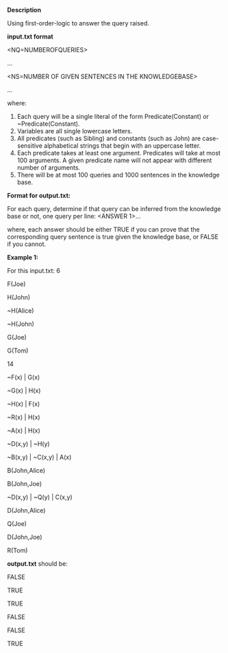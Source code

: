 **Description**

Using first-order-logic to answer the query raised.

**input.txt format**

<NQ=NUMBEROFQUERIES>

<QUERY1>...

<QUERYNQ>
  
<NS=NUMBER OF GIVEN SENTENCES IN THE KNOWLEDGEBASE>

<SENTENCE1>...

<SENTENCENS>
where:

1. Each query will be a single literal of the form Predicate(Constant) or ~Predicate(Constant).
2. Variables are all single lowercase letters.
3. All predicates (such as Sibling) and constants (such as John) are case-sensitive alphabetical strings that begin with an uppercase letter.
4. Each predicate takes at least one argument. Predicates will take at most 100 arguments. A given predicate name will not appear with different number of arguments.
5. There will be at most 100 queries and 1000 sentences in the knowledge base.

**Format for output.txt:**

For each query, determine if that query can be inferred from the knowledge base or not, one query per line:
<ANSWER 1>...

<ANSWER NQ>

where, each answer should be either TRUE if you can prove that the corresponding query sentence is true given the knowledge base, or FALSE if you cannot.

**Example 1:**

For this input.txt:
6

F(Joe)

H(John)

~H(Alice)

~H(John)

G(Joe)

G(Tom)

14

~F(x) | G(x)

~G(x) | H(x)

~H(x) | F(x)

~R(x) | H(x)

~A(x) | H(x)

~D(x,y) | ~H(y)

~B(x,y) | ~C(x,y) | A(x)

B(John,Alice)

B(John,Joe)

~D(x,y) | ~Q(y) | C(x,y)

D(John,Alice)

Q(Joe)

D(John,Joe)

R(Tom)

**output.txt**  should be:

FALSE

TRUE

TRUE

FALSE

FALSE

TRUE
